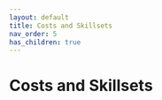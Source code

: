 ```yaml
---
layout: default
title: Costs and Skillsets
nav_order: 5
has_children: true
---
```




# Costs and Skillsets
